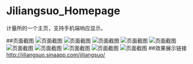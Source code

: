 # Jiliangsuo_Homepage
计量所的一个主页，支持手机端响应显示。

##页面截图
![页面截图](https://github.com/RedstoneCMX/Jiliangsuo_Homepage/blob/master/showimages/show1.png)
![页面截图](https://github.com/RedstoneCMX/Jiliangsuo_Homepage/blob/master/showimages/show2.png)
![页面截图](https://github.com/RedstoneCMX/Jiliangsuo_Homepage/blob/master/showimages/show3.png)
![页面截图](https://github.com/RedstoneCMX/Jiliangsuo_Homepage/blob/master/showimages/show4.png)
![页面截图](https://github.com/RedstoneCMX/Jiliangsuo_Homepage/blob/master/showimages/show5.png)
![页面截图](https://github.com/RedstoneCMX/Jiliangsuo_Homepage/blob/master/showimages/show6.png)
![页面截图](https://github.com/RedstoneCMX/Jiliangsuo_Homepage/blob/master/showimages/show7.jpg)
![页面截图](https://github.com/RedstoneCMX/Jiliangsuo_Homepage/blob/master/showimages/show8.jpg)
![页面截图](https://github.com/RedstoneCMX/Jiliangsuo_Homepage/blob/master/showimages/show9.jpg)
![页面截图](https://github.com/RedstoneCMX/Jiliangsuo_Homepage/blob/master/showimages/show10.jpg)
##效果展示链接
http://jiliangsuo.sinaapp.com/jiliangsuo/
